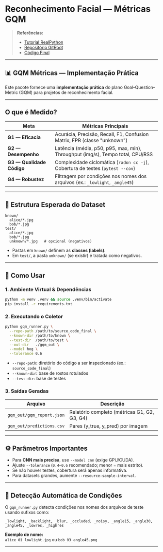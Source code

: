 # Reconhecimento Facial — Métricas GQM

> **Referências:**
> - [Tutorial RealPython](https://realpython.com/face-recognition-with-python/)
> - [Repositório GitRoot](https://github.com/realpython/materials/tree/master/face-recognition)
> - [Código Final](https://github.com/realpython/materials/tree/master/face-recognition/source_code_final)

---

## 📊 GQM Métricas — Implementação Prática

Este pacote fornece uma **implementação prática** do plano Goal–Question–Metric (GQM) para projetos de reconhecimento facial.

---

## O que é Medido?

| Meta         | Métricas Principais                                                                 |
|--------------|-------------------------------------------------------------------------------------|
| **G1 — Eficacia**      | Acurácia, Precisão, Recall, F1, Confusion Matrix, FPR (classe "unknown")         |
| **G2 — Desempenho**     | Latência (média, p50, p95, max, min), Throughput (img/s), Tempo total, CPU/RSS    |
| **G3 — Qualidade Código**| Complexidade ciclomática (`radon cc -j`), Cobertura de testes (`pytest --cov`)   |
| **G4 — Robustez**       | Filtragem por condições nos nomes dos arquivos (ex.: `_lowlight`, `_angle45`)     |

---

## 📁 Estrutura Esperada do Dataset

```
known/
  alice/*.jpg
  bob/*.jpg
test/
  alice/*.jpg
  bob/*.jpg
  unknown/*.jpg   # opcional (negativos)
```
- Pastas em `known/` definem as **classes (labels)**.
- Em `test/`, a pasta `unknown/` (se existir) é tratada como negativos.

---

## 🚀 Como Usar

### 1. Ambiente Virtual & Dependências

```bash
python -m venv .venv && source .venv/bin/activate
pip install -r requirements.txt
```

### 2. Executando o Coletor

```bash
python gqm_runner.py \
  --repo-path /path/to/source_code_final \
  --known-dir /path/to/known \
  --test-dir  /path/to/test \
  --out-dir   ./gqm_out \
  --model hog \
  --tolerance 0.6
```
- `--repo-path`: diretório do código a ser inspecionado (ex.: `source_code_final`)
- `--known-dir`: base de rostos rotulados
- `--test-dir`: base de testes

### 3. Saídas Geradas

| Arquivo                       | Descrição                                      |
|-------------------------------|------------------------------------------------|
| `gqm_out/gqm_report.json`     | Relatório completo (métricas G1, G2, G3, G4)   |
| `gqm_out/predictions.csv`     | Pares (y_true, y_pred) por imagem              |

---

## ⚙️ Parâmetros Importantes

- Para **CNN mais precisa**, use `--model cnn` (exige GPU/CUDA).
- Ajuste `--tolerance` (`0.4–0.6` recomendado; menor = mais estrito).
- Se não houver testes, cobertura será apenas informativa.
- Para datasets grandes, aumente `--resource-sample-interval`.

---

## 🧩 Detecção Automática de Condições

O `gqm_runner.py` detecta condições nos nomes dos arquivos de teste usando sufixos como:

```
_lowlight, _backlight, _blur, _occluded, _noisy, _angle15, _angle30, _angle45, _lowres, _highres
```

**Exemplo de nome:**  
`alice_01_lowlight.jpg` ou `bob_03_angle45.png`

---
